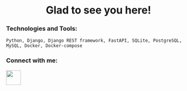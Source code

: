 <h1 align="center">Glad to see you here!</h1>

### Technologies and Tools:
```Python, Django, Django REST framework, FastAPI, SQLite, PostgreSQL, MySQL, Docker, Docker-compose```

### Connect with me:
<p align="left">
<a href="https://t.me/PivnoyFey" target="_blank">
  <img align="center" src="https://cdn.icon-icons.com/icons2/2699/PNG/512/telegram_logo_icon_168692.png" height="40" width="40" />
</a>
